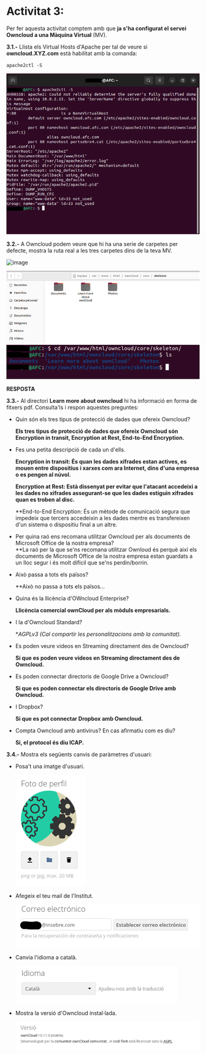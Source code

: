 # Activitat 3:

Per fer aquesta activitat comptem amb que **ja s'ha configurat el servei Owncloud a una Màquina Virtual** (MV).

**3.1.-** Llista els Virtual Hosts d'Apache per tal de veure si **owncloud.XYZ.com** està habilitat amb la comanda:

```
apache2ctl -S
```  

![image](122.png)

**3.2.-** A Owncloud podem veure que hi ha una serie de carpetes per defecte, mostra la ruta real a les tres carpetes dins de la teva MV.

![image](https://user-images.githubusercontent.com/110727546/194824543-c49bf482-ac93-432f-884c-d89487e587f3.png)

![image](carpetes.png)
![image](carpetes1.png)

**RESPOSTA**

**3.3.-** Al directori **Learn more about owncloud** hi ha informació en forma de fitxers pdf. Consulta'ls i respon aquestes preguntes:

- Quin són els tres tipus de protecció de dades que ofereix Owncloud?

    **Els tres tipus de protecció de dades que ofereix Owncloud són Encryption in transit, Encryption at Rest, End-to-End Encryption.**
    
- Fes una petita descripció de cada un d'ells.

    **Encryption in transit: És quan les dades xifrades estan actives, es mouen entre dispositius i xarxes com ara Internet, dins d'una empresa o es pengen al núvol.**
    
    **Encryption at Rest: Està dissenyat per evitar que l'atacant accedeixi a les dades no xifrades assegurant-se que les dades estiguin xifrades quan es troben al disc.**
    
    **End-to-End Encryption: És un mètode de comunicació segura que impedeix que tercers accedeixin a les dades mentre es transfereixen d'un sistema o dispositiu final a un altre.
    
- Per quina raó ens recomana utilitzar Owncloud per als documents de Microsoft Office de la nostra empresa?  
    **La raó per la que se'ns recomana utilitzar Ownloud és perquè així els documents de Microsoft Office de la nostra empresa estan guardats a un lloc segur i és molt difícil que se'ns perdin/borrin.
   
- Això passa a tots els països?

    **Això no passa a tots els països...
    
- Quina és la llicència d'OWncloud Enterprise?

    **Llicència comercial ownCloud per als mòduls empresarials.**
    
- I la d'Owncloud Standard?

    **AGPLv3 (Cal compartir les personalitzacions amb la comunitat).*
    
- Es poden veure videos en Streaming directament des de Owncloud?

    **Si que es poden veure videos en Streaming directament des de Owncloud.**
    
- Es poden connectar directoris de Google Drive a Owncloud?

    **Si que es poden connectar els directoris de Google Drive amb Owncloud.**
    
- I Dropbox?
    
    **Si que es pot connectar Dropbox amb Owncloud.** 
    
- Compta Owncloud amb antivirus? En cas afirmatiu com es diu? 

    **Si, el protocol és diu ICAP.**



**3.4.-** Mostra els següents canvis de paràmetres d'usuari:

- Posa't una imatge d'usuari.

   ![image](emoji.png)
   
- Afegeix el teu mail de l'Institut.

   ![image](correu.png)
   
- Canvia l'idioma a català.

   ![image](idioma.png)
   
- Mostra la versió d'Owncloud instal·lada.

   ![image](versio.png)








